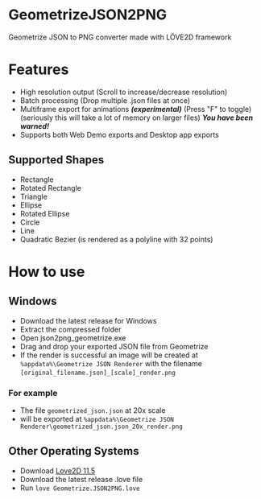 # GeometrizeJSON2PNG
Geometrize JSON to PNG converter made with LÖVE2D framework

# Features
- High resolution output (Scroll to increase/decrease resolution)
- Batch processing (Drop multiple .json files at once)
- Multiframe export for animations ***(experimental)*** (Press "F" to toggle) (seriously this will take a lot of memory on larger files)
***You have been warned!***
- Supports both Web Demo exports and Desktop app exports

## Supported Shapes
- Rectangle
- Rotated Rectangle
- Triangle
- Ellipse
- Rotated Ellipse
- Circle
- Line
- Quadratic Bezier (is rendered as a polyline with 32 points)

# How to use
## Windows
- Download the latest release for Windows
- Extract the compressed folder
- Open json2png_geometrize.exe
- Drag and drop your exported JSON file from Geometrize
- If the render is successful an image will be created at `%appdata%\Geometrize JSON Renderer` with the filename `[original_filename.json]_[scale]_render.png`

### For example
- The file `geometrized_json.json` at 20x scale
- will be exported at `%appdata%\Geometrize JSON Renderer\geometrized_json.json_20x_render.png`

## Other Operating Systems
- Download [Love2D 11.5](https://love2d.org)
- Download the latest release .love file
- Run `love Geometrize.JSON2PNG.love `

